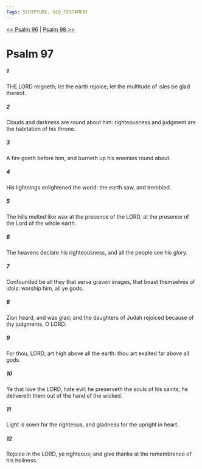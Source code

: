 ```yaml
---
Tags: SCRIPTURE, OLD_TESTAMENT
---
```


[<< Psalm 96](OLD_TESTAMENT/19_Psalms/Psalm_96.md) | [Psalm 98 >>](OLD_TESTAMENT/19_Psalms/Psalm_98.md)

# Psalm 97

##### 1
 THE LORD reigneth; let the earth rejoice; let the multitude of isles be glad thereof.
##### 2
 Clouds and darkness are round about him: righteousness and judgment are the habitation of his throne.
##### 3
 A fire goeth before him, and burneth up his enemies round about.
##### 4
 His lightnings enlightened the world: the earth saw, and trembled.
##### 5
 The hills melted like wax at the presence of the LORD, at the presence of the Lord of the whole earth.
##### 6
 The heavens declare his righteousness, and all the people see his glory.
##### 7
 Confounded be all they that serve graven images, that boast themselves of idols: worship him, all ye gods.
##### 8
 Zion heard, and was glad; and the daughters of Judah rejoiced because of thy judgments, O LORD.
##### 9
 For thou, LORD, art high above all the earth: thou art exalted far above all gods.
##### 10
 Ye that love the LORD, hate evil: he preserveth the souls of his saints; he delivereth them out of the hand of the wicked.
##### 11
 Light is sown for the righteous, and gladness for the upright in heart.
##### 12
 Rejoice in the LORD, ye righteous; and give thanks at the remembrance of his holiness.
